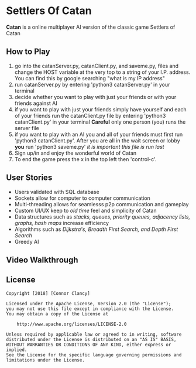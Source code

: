 # Settlers Of Catan
**Catan** is a online multiplayer AI version of the classic game Settlers of Catan

## How to Play
1. go into the catanServer.py, catanClient.py, and saveme.py, files and change the HOST variable at the very top to a string of your I.P. address. You can find this by google searching "what is my IP address"
2. run catanServer.py by entering 'python3 catanServer.py' in your terminal
3. decide whether you want to play with just your friends or with your friends against AI
4. if you want to play with just your friends simply have yourself and each of your friends run the catanClient.py file by entering 'python3 catanClient.py' in your terminal **Careful** only one person (you) runs the server file
5.  if you want to play with an AI you and all of your friends must first run 'python3 catanClient.py'. After you are all in the wait screen or lobby **you** run 'python3 saveme.py' *it is important this file is run last*
6. Sign up/in and enjoy the wonderful world of Catan
7. To end the game press the x in the top left then 'control-c'.

## User Stories
- Users validated with SQL database
- Sockets allow for computer to computer communication
- Multi-threading allows for seamlesss p2p communication and gameplay
- Custom UI/UX keep to *old time* feel and simplicity of Catan
- Data structures such as *stacks, queues, priority queues, adjacency lists, graphs, hash maps* increase efficiency
- Algorithms such as *Dijkstra's, Breadth First Search, and Depth First Search*
- Greedy AI 


## Video Walkthrough

## License

    Copyright [2018] [Connor Clancy]

    Licensed under the Apache License, Version 2.0 (the "License");
    you may not use this file except in compliance with the License.
    You may obtain a copy of the License at

        http://www.apache.org/licenses/LICENSE-2.0

    Unless required by applicable law or agreed to in writing, software
    distributed under the License is distributed on an "AS IS" BASIS,
    WITHOUT WARRANTIES OR CONDITIONS OF ANY KIND, either express or implied.
    See the License for the specific language governing permissions and
    limitations under the License.


